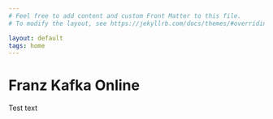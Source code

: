 ```yaml
---
# Feel free to add content and custom Front Matter to this file.
# To modify the layout, see https://jekyllrb.com/docs/themes/#overriding-theme-defaults

layout: default
tags: home
---
```


<h1>Franz Kafka Online</h1>

Test text
